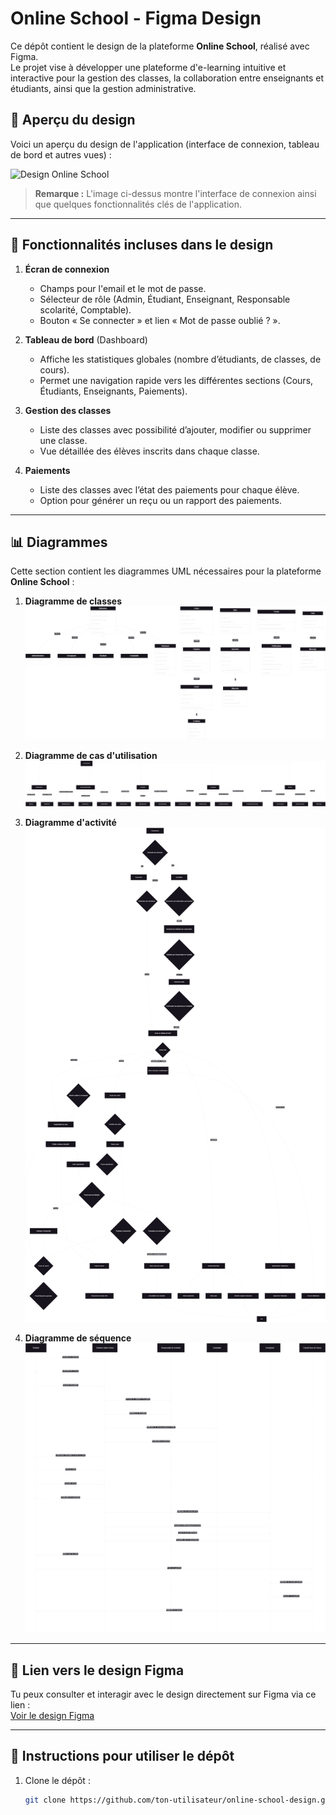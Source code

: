 # Online School - Figma Design

Ce dépôt contient le design de la plateforme **Online School**, réalisé avec Figma.  
Le projet vise à développer une plateforme d'e-learning intuitive et interactive pour la gestion des classes, la collaboration entre enseignants et étudiants, ainsi que la gestion administrative.

## 🎨 Aperçu du design

Voici un aperçu du design de l'application (interface de connexion, tableau de bord et autres vues) :

![Design Online School](./assets/design.png)

> **Remarque :** L'image ci-dessus montre l'interface de connexion ainsi que quelques fonctionnalités clés de l'application.

---

## 📄 Fonctionnalités incluses dans le design

1. **Écran de connexion**  
   - Champs pour l'email et le mot de passe.  
   - Sélecteur de rôle (Admin, Étudiant, Enseignant, Responsable scolarité, Comptable).  
   - Bouton « Se connecter » et lien « Mot de passe oublié ? ».

2. **Tableau de bord** (Dashboard)  
   - Affiche les statistiques globales (nombre d’étudiants, de classes, de cours).  
   - Permet une navigation rapide vers les différentes sections (Cours, Étudiants, Enseignants, Paiements).  

3. **Gestion des classes**  
   - Liste des classes avec possibilité d’ajouter, modifier ou supprimer une classe.  
   - Vue détaillée des élèves inscrits dans chaque classe.

4. **Paiements**  
   - Liste des classes avec l’état des paiements pour chaque élève.  
   - Option pour générer un reçu ou un rapport des paiements.

---

## 📊 Diagrammes

Cette section contient les diagrammes UML nécessaires pour la plateforme **Online School** :

1. **Diagramme de classes**  
   ![Diagramme de classes](Diagramme_de_classe.png)

2. **Diagramme de cas d'utilisation**  
   ![Diagramme de cas d'utilisation](Diagramme_cas_utilisation.png)

3. **Diagramme d'activité**  
   ![Diagramme d'activité](Diagramme_Activite.png)

4. **Diagramme de séquence**  
   ![Diagramme de séquence](Diagramme_sequence.png)

---

## 🔗 Lien vers le design Figma

Tu peux consulter et interagir avec le design directement sur Figma via ce lien :  
[Voir le design Figma](https://www.figma.com/design/dERtnin8RvoDrQR8RHxZtl/Untitled?node-id=0-1&t=kFmYYxcyVgZfn754-1)

---

## 🚀 Instructions pour utiliser le dépôt

1. Clone le dépôt :  
   ```bash
   git clone https://github.com/ton-utilisateur/online-school-design.git
